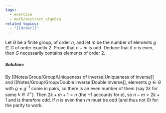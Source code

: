 ```yaml
---
tags:
  - exercise
  - math/abstract_algebra
related topics:
  - "[[Order]]"
---
```

Let $G$ be a finite group, of order $n$, and let $m$ be the number of elements $g \in G$ of order exactly $2$. Prove that $n − m$ is odd. Deduce that if $n$ is even, then $G$ necessarily contains elements of order $2$.
##### Solution:
By [[Notes/Group/Group/Uniqueness of inverse|Uniqueness of inverse]] and [[Notes/Group/Group/Double inverse|Double inverse]], elements $g\in G$ with $g\neq g^{-1}$ come in pairs, so there is an even number of them (say $2k$ for some $k\in\mathbb{Z}^+$). Then $2k+m+1=n$ (the $+1$ accounts for $e$), so $n-m=2k+1$ and is therefore odd. If $n$ is even then $m$ must be odd (and thus not $0$) for the parity to work.